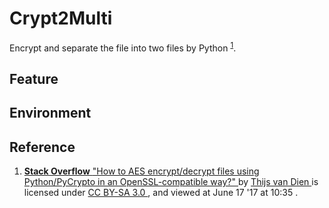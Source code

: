 # Crypt2Multi
Encrypt and separate the file into two files by Python
<sup><a href="#ref_1">1</a></sup>. 

## Feature

## Environment

## Reference
<ol>
  <li>
    <div id="ref_1"></div>
    <a href="https://stackoverflow.com/" Target="_blank"><b>Stack Overflow</b>
    </a>
    <a href="https://stackoverflow.com/questions/16761458/how-to-aes-encrypt-decrypt-files-using-python-pycrypto-in-an-openssl-compatible?answertab=votes#tab-top" Target="_blank">"How to AES encrypt/decrypt files using Python/PyCrypto in an OpenSSL-compatible way?"
    </a>
    by 
    <a href="https://stackoverflow.com/users/1163893/thijs-van-dien" Target="_blank">Thijs van Dien
    </a>
    is licensed under 
    <a href="https://creativecommons.org/licenses/by-sa/3.0/" Target="_blank">CC BY-SA 3.0
    </a>
    , and viewed at June 17 '17 at 10:35
    .
  </li>
</ol>
